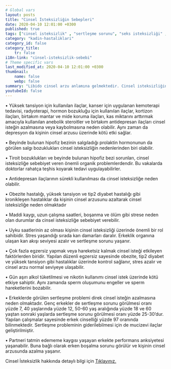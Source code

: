 ```yaml
---
# Global vars
layout: posts
title: "Cinsel İsteksizliğin Sebepleri"
date: 2020-04-10 12:01:00 +0300
published: true
tags: ["cinsel isteksizlik" , "sertleşme sorunu", "seks isteksizliği" , "az libido" , "düşük libido", "cinsel isteksizlik sebebi" , "cinsel isteksizlik nedeni" , "cinsel isteksizlik tedavi" , "iktidarsızlık" , "cinsel isteksizlik ilaç" , "cinsel isteksizlik hormon" , "erkek cinsel isteksizliği" , "kadın cinsel isteksizlik" , "cinsel isteksizlik çözüm" , "cinsel isteksizlik sorun" , "cinsel isteksizlik nedir" , "cinsel isteksizlik nasıl giderilir" , "cinsel isteksizlik niye olur"]
category: "kadin-hastaliklari"
category_id: false
category_title:
    tr: false
i18n-link: "cinsel-isteksizlik-sebebi"
# Theme specific vars
last_modified_at: 2020-04-10 12:01:00 +0300
thumbnail:
    name: false
    webp: false
summary: "Libido cinsel arzu anlamına gelmektedir. Cinsel isteksizliğin birçok nedeni vardır. Genelde partnerler beraber muayene edilmelidir. Tedavi sebebe yöneliktir. Makalemizde cinsel isteksizlik detaylıca anlatılmaktadır."
youtubeId: false
---
```






•	Yüksek tansiyon için kullanılan ilaçlar, kanser için uygulanan kemoterapi tedavisi, radyoterapi, hormon bozukluğu için kullanılan ilaçlar, kortizon ilaçları, birtakım mantar ve mide koruma ilaçları, kas miktarını arttırmak amacıyla kullanılan anebolik steroitler ve birtakım antidepresan ilaçları cinsel isteğin azalmasına veya kaybolmasına neden olabilir. Aynı zaman da depresyon da kişinin cinsel arzusu üzerinde kötü etki sağlar.

•	Beyinde bulunan hipofiz bezinin salgıladığı prolaktin hormonunun da görülen salgı bozuklukları cinsel isteksizliğin nedenlerinden biri olabilir.

•	Tiroit bozuklukları ve beyinde bulunan hipofiz bezi sorunları, cinsel isteksizliğe sebebiyet veren önemli organik problemlerdendir. Bu vakalarda doktorlar rahatça teşhis koyarak tedavi uygulayabilirler.

•	Antidepresan ilaçlarının sürekli kullanılması da cinsel isteksizliğe neden olabilir.

•	Obezite hastalığı, yüksek tansiyon ve tip2 diyabet hastalığı gibi kronikleşen hastalıklar da kişinin cinsel arzusunu azaltarak cinsel isteksizliğe neden olmaktadır

•	Maddi kaygı, uzun çalışma saatleri, boşanma ve ölüm gibi strese neden olan durumlar da cinsel isteksizliğe sebebiyet verebilir.

•	Uyku saatlerinin az olması kişinin cinsel isteksizliği üzerinde önemli bir rol sahibidir. Stres yaşandığı sırada kan damarları daralır. Erkeklik organına ulaşan kan akışı seviyesi azalır ve sertleşme sorunu yaşanır.

•	Çok fazla egzersiz yapmak veya hareketsiz kalmak cinsel isteği etkileyen faktörlerden biridir. Yapılan düzenli egzersiz sayesinde obezite, tip2 diyabet ve yüksek tansiyon gibi hastalıklar üzerinde kontrol sağlanır, stres azalır ve cinsel arzu normal seviyeye ulaşabilir.

•	Gün aşırı alkol tüketilmesi ve nikotin kullanımı cinsel istek üzerinde kötü etkiye sahiptir. Aynı zamanda sperm oluşumunu engeller ve sperm hareketlerini bozabilir.

•	Erkeklerde görülen sertleşme problemi direk cinsel isteğin azalmasına neden olmaktadır. Genç erkekler de sertleşme sorunu görülmesi oranı yüzde 7, 40 yaşlarında yüzde 12, 50-60 yaş aralığında yüzde 18 ve 60 yaştan sonraki yaşlarda sertleşme sorunu görülmesi oranı yüzde 25-30’dur. Yapılan çalışmalar sayesinde erkek cinselliği yüzde 97 oranında bilinmektedir. Sertleşme probleminin giderilebilmesi için de mucizevi ilaçlar geliştirilmiştir.

•	Partneri tatmin edememe kaygısı yaşayan erkekte performans anksiyetesi yaşanabilir. Buna bağlı olarak erken boşalma sorunu görülür ve kişinin cinsel arzusunda azalma yaşanır.


Cinsel İsteksizlik hakkında detaylı bilgi için [Tıklayınız.](https://www.onoluroloji.com/cinsel-isteksizlik)
